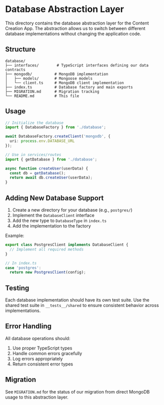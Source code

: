# Database Abstraction Layer

This directory contains the database abstraction layer for the Content Creation App. The abstraction allows us to switch between different database implementations without changing the application code.

## Structure

```
database/
├── interfaces/        # TypeScript interfaces defining our data contracts
├── mongodb/          # MongoDB implementation
│   ├── models/       # Mongoose models
│   └── client.ts     # MongoDB client implementation
├── index.ts          # Database factory and main exports
├── MIGRATION.md      # Migration tracking
└── README.md         # This file
```

## Usage

```typescript
// Initialize the database
import { DatabaseFactory } from './database';

await DatabaseFactory.createClient('mongodb', {
  uri: process.env.DATABASE_URL
});

// Use in services/routes
import { getDatabase } from './database';

async function createUser(userData) {
  const db = getDatabase();
  return await db.createUser(userData);
}
```

## Adding New Database Support

1. Create a new directory for your database (e.g., `postgres/`)
2. Implement the `DatabaseClient` interface
3. Add the new type to `DatabaseType` in `index.ts`
4. Add the implementation to the factory

Example:
```typescript
export class PostgresClient implements DatabaseClient {
  // Implement all required methods
}

// In index.ts
case 'postgres':
  return new PostgresClient(config);
```

## Testing

Each database implementation should have its own test suite. Use the shared test suite in `__tests__/shared` to ensure consistent behavior across implementations.

## Error Handling

All database operations should:
1. Use proper TypeScript types
2. Handle common errors gracefully
3. Log errors appropriately
4. Return consistent error types

## Migration

See `MIGRATION.md` for the status of our migration from direct MongoDB usage to this abstraction layer.